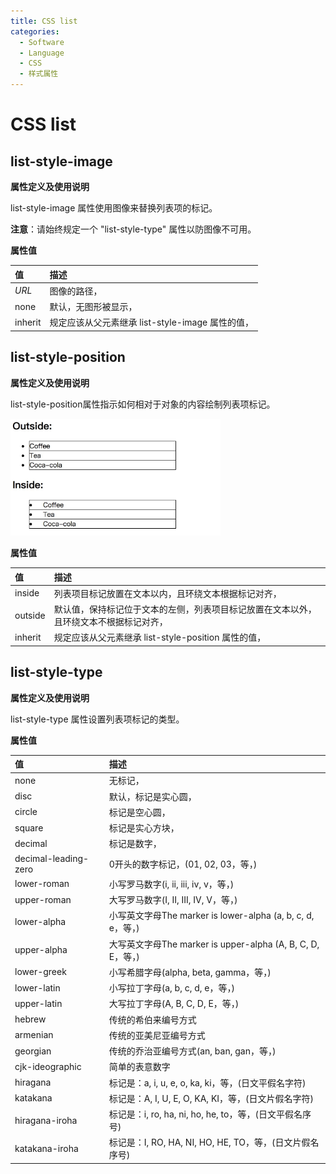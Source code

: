 ```yaml
---
title: CSS list
categories:
  - Software
  - Language
  - CSS
  - 样式属性
---
```

# CSS list

## list-style-image

**属性定义及使用说明**

list-style-image 属性使用图像来替换列表项的标记。

**注意**：请始终规定一个 "list-style-type" 属性以防图像不可用。

**属性值**

| 值      | 描述                                             |
| :------ | :----------------------------------------------- |
| *URL*   | 图像的路径，                                     |
| none    | 默认，无图形被显示，                             |
| inherit | 规定应该从父元素继承 list-style-image 属性的值， |

## list-style-position

**属性定义及使用说明**

list-style-position属性指示如何相对于对象的内容绘制列表项标记。

<img src="https://raw.githubusercontent.com/LuShan123888/Files/main/Pictures/2020-12-10-E3EA5DE4-B898-450C-BE58-D2EBC1C70D8E.jpg" alt="img" style="zoom:33%;" />

**属性值**

| 值      | 描述                                                         |
| :------ | :----------------------------------------------------------- |
| inside  | 列表项目标记放置在文本以内，且环绕文本根据标记对齐，         |
| outside | 默认值，保持标记位于文本的左侧，列表项目标记放置在文本以外，且环绕文本不根据标记对齐， |
| inherit | 规定应该从父元素继承 list-style-position 属性的值，          |

## list-style-type

**属性定义及使用说明**

list-style-type 属性设置列表项标记的类型。

**属性值**

| 值                   | 描述                                                        |
| :------------------- | :---------------------------------------------------------- |
| none                 | 无标记，                                                    |
| disc                 | 默认，标记是实心圆，                                        |
| circle               | 标记是空心圆，                                              |
| square               | 标记是实心方块，                                            |
| decimal              | 标记是数字，                                                |
| decimal-leading-zero | 0开头的数字标记，(01, 02, 03，等，)                         |
| lower-roman          | 小写罗马数字(i, ii, iii, iv, v，等，)                       |
| upper-roman          | 大写罗马数字(I, II, III, IV, V，等，)                       |
| lower-alpha          | 小写英文字母The marker is lower-alpha (a, b, c, d, e，等，) |
| upper-alpha          | 大写英文字母The marker is upper-alpha (A, B, C, D, E，等，) |
| lower-greek          | 小写希腊字母(alpha, beta, gamma，等，)                      |
| lower-latin          | 小写拉丁字母(a, b, c, d, e，等，)                           |
| upper-latin          | 大写拉丁字母(A, B, C, D, E，等，)                           |
| hebrew               | 传统的希伯来编号方式                                        |
| armenian             | 传统的亚美尼亚编号方式                                      |
| georgian             | 传统的乔治亚编号方式(an, ban, gan，等，)                    |
| cjk-ideographic      | 简单的表意数字                                              |
| hiragana             | 标记是：a, i, u, e, o, ka, ki，等，(日文平假名字符)       |
| katakana             | 标记是：A, I, U, E, O, KA, KI，等，(日文片假名字符)       |
| hiragana-iroha       | 标记是：i, ro, ha, ni, ho, he, to，等，(日文平假名序号)   |
| katakana-iroha       | 标记是：I, RO, HA, NI, HO, HE, TO，等，(日文片假名序号)   |